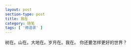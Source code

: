 ```yaml
---
layout: post
section-type: post
title: 我在
category: 随笔
tags: [ '微语录' ]
---
```


<p>树在。山在。大地在。岁月在。我在。
你还要怎样更好的世界？</p>
